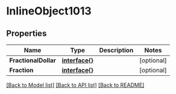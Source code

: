 # InlineObject1013

## Properties

Name | Type | Description | Notes
------------ | ------------- | ------------- | -------------
**FractionalDollar** | [**interface{}**](.md) |  | [optional] 
**Fraction** | [**interface{}**](.md) |  | [optional] 

[[Back to Model list]](../README.md#documentation-for-models) [[Back to API list]](../README.md#documentation-for-api-endpoints) [[Back to README]](../README.md)


